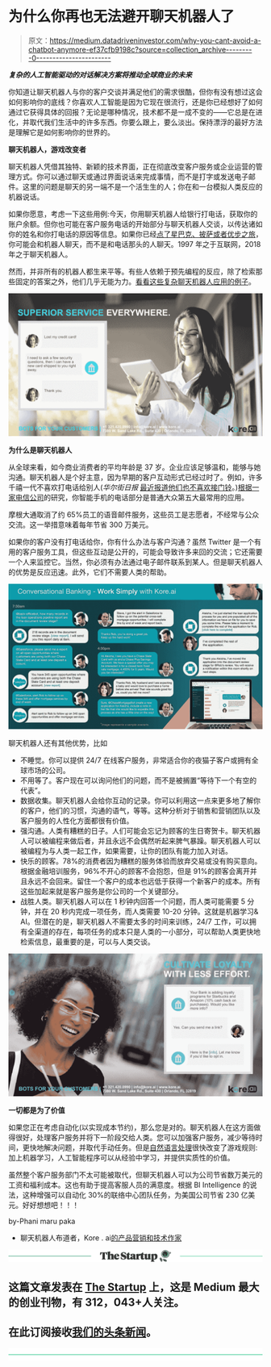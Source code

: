 # 为什么你再也无法避开聊天机器人了

> 原文：<https://medium.datadriveninvestor.com/why-you-cant-avoid-a-chatbot-anymore-ef37cfb9198c?source=collection_archive---------0----------------------->

***复杂的人工智能驱动的对话解决方案将推动全球商业的未来***

你知道让聊天机器人与你的客户交谈并满足他们的需求很酷，但你有没有想过这会如何影响你的底线？你喜欢人工智能是因为它现在很流行，还是你已经想好了如何通过它获得具体的回报？无论是哪种情况，技术都不是一成不变的——它总是在进化，并取代我们生活中的许多东西。你要么跟上，要么淡出。保持漂浮的最好方法是理解它是如何影响你的世界的。

**聊天机器人，游戏改变者**

聊天机器人凭借其独特、新颖的技术界面，正在彻底改变客户服务或企业运营的管理方式。你可以通过聊天或通过界面说话来完成事情，而不是打字或发送电子邮件。这里的问题是聊天的另一端不是一个活生生的人；你在和一台模拟人类反应的机器说话。

如果你愿意，考虑一下这些用例:今天，你用聊天机器人给银行打电话，获取你的账户余额。但你也可能在客户服务电话的开始部分与聊天机器人交谈，以传达诸如你的姓名和你打电话的原因等信息。如果你已经[点了星巴克、披萨或者优步之旅](https://www.inc.com/larry-kim/10-examples-of-how-brands-are-using-chatbots-to-de.html)，你可能会和机器人聊天，而不是和电话那头的人聊天。1997 年之于互联网，2018 年之于聊天机器人。

然而，并非所有的机器人都生来平等。有些人依赖于预先编程的反应，除了检索那些固定的答案之外，他们几乎无能为力。[看看这些复杂聊天机器人应用的例子](https://masterofcode.com/blog/10-best-chatbot-ai-apps)。

![](img/6bc634a92d0e461e1467d55a9386afcf.png)

**为什么是聊天机器人**

从全球来看，如今商业消费者的平均年龄是 37 岁。企业应该足够温和，能够与她沟通。聊天机器人是个好主意，因为早期的客户互动形式已经过时了。例如，许多千禧一代不喜欢打电话给别人(*华尔街日报* [最近报道他们也不喜欢接门铃](https://www.wsj.com/articles/ask-not-for-whom-the-doorbell-tolls-they-wont-answer-it-1503864316)。)[根据一家电信公司](https://news.o2.co.uk/press-release/making-calls-has-become-fifth-most-frequent-use-for-a-smartphone-for-newly-networked-generation-of-users/)的研究，你智能手机的电话部分是普通大众第五大最常用的应用。

摩根大通取消了约 65%员工的语音邮件服务，这些员工是志愿者，不经常与公众交流。这一举措意味着每年节省 300 万美元。

如果你的客户没有打电话给你，你有什么办法与客户沟通？虽然 Twitter 是一个有用的客户服务工具，但这些互动是公开的，可能会导致许多来回的交流；它还需要一个人来监控它。当然，你必须有办法通过电子邮件联系到某人。但是聊天机器人的优势是反应迅速。此外，它们不需要人类的帮助。

![](img/bd9b42643fd0ed94c86b17b5036e97b6.png)

聊天机器人还有其他优势，比如

*   不睡觉。你可以提供 24/7 在线客户服务，非常适合你的夜猫子客户或拥有全球市场的公司。
*   不用等了。客户现在可以询问他们的问题，而不是被搁置“等待下一个有空的代表”。
*   数据收集。聊天机器人会给你互动的记录。你可以利用这一点来更多地了解你的客户，他们的习惯，沟通的语气，等等。这种分析对于销售和营销团队以及客户服务的人性化方面都很有价值。
*   强沟通。人类有糟糕的日子。人们可能会忘记为顾客的生日寄贺卡。聊天机器人可以被编程来做后者，并且永远不会偶然听起来脾气暴躁。聊天机器人可以被编程为与人类一起工作，如果需要，让你的团队有能力加入对话。
*   快乐的顾客。78%的消费者因为糟糕的服务体验而放弃交易或没有购买意向。根据金融培训服务，96%不开心的顾客不会抱怨，但是 91%的顾客会离开并且永远不会回来。留住一个客户的成本也远低于获得一个新客户的成本。所有这些加起来就是客户服务是你公司的一个关键部分。
*   战胜人类。聊天机器人可以在 1 秒钟内回答一个问题，而人类可能需要 5 分钟，并在 20 秒内完成一项任务，而人类需要 10-20 分钟。这就是机器学习& AI。但潜在的是，聊天机器人不需要太多的时间来训练，24/7 工作，可以拥有全渠道的存在，每项任务的成本只是人类的一小部分，可以帮助人类更快地检索信息，最重要的是，可以与人类交谈。

![](img/fa88a27430c77a4812c4683fb4e8c777.png)

**一切都是为了价值**

如果您正在考虑自动化(以实现成本节约)，那么您是对的。聊天机器人在这方面做得很好，处理客户服务并将下一阶段交给人类。您可以加强客户服务，减少等待时间，更快地解决问题，并取代手动任务。但是[自然语言处理](http://blog.imaginovation.net/amazons-ai-services-and-how-they-can-help-your-business)很快改变了游戏规则:加上机器学习，人工智能程序可以从经验中学习，并提供实质性的价值。

虽然整个客户服务部门不太可能被取代，但聊天机器人可以为公司节省数万美元的工资和福利成本。这也有助于提高客服人员的满意度。根据 BI Intelligence 的说法，这种增强可以自动化 30%的联络中心团队任务，为美国公司节省 230 亿美元。好好想想吧！！！

by-Phani maru paka

*   聊天机器人布道者，Kore . ai[的产品营销和技术作家](https://medium.com/u/949cb4612ef0?source=post_page-----ef37cfb9198c--------------------------------)

[![](img/308a8d84fb9b2fab43d66c117fcc4bb4.png)](https://medium.com/swlh)

## 这篇文章发表在 [The Startup](https://medium.com/swlh) 上，这是 Medium 最大的创业刊物，有 312，043+人关注。

## 在此订阅接收[我们的头条新闻](http://growthsupply.com/the-startup-newsletter/)。

[![](img/b0164736ea17a63403e660de5dedf91a.png)](https://medium.com/swlh)